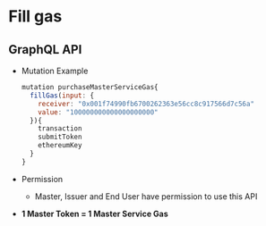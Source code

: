 
# Fill gas

## GraphQL API

- Mutation Example
  ```javascript
  mutation purchaseMasterServiceGas{
    fillGas(input: {
      receiver: "0x001f74990fb6700262363e56cc8c917566d7c56a"
      value: "100000000000000000000"
    }){
      transaction
      submitToken
      ethereumKey
    }
  }
  ```


- Permission
  - Master, Issuer and End User have permission to use this API

- **1 Master Token = 1 Master Service Gas**
